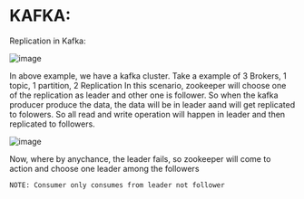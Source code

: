 # KAFKA:

Replication in Kafka:

![image](https://github.com/sidharthdas/JavaCoreTopic/assets/36167954/c7ff72c6-5b1e-410e-866a-02ef8cf4c419)

In above example, we have a kafka cluster.
Take a example of 3 Brokers, 1 topic, 1 partition, 2 Replication
In this scenario, zookeeper will choose one of the replication as leader and other one is follower. So when the kafka producer produce the data, the data will be in leader aand will get replicated to folowers.
So all read and write operation will happen in leader and then replicated to followers.

![image](https://github.com/sidharthdas/JavaCoreTopic/assets/36167954/558b2548-4914-4f60-b67c-bb55a288c85d)

Now, where by anychance, the leader fails, so zookeeper will come to action and choose one leader among the followers

``` NOTE: Consumer only consumes from leader not follower ```


